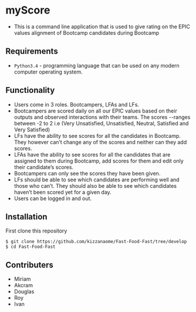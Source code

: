 # myScore
- This is a command line application that is used to give rating on the EPIC values alignment of Bootcamp candidates during Bootcamp

## Requirements
- `Python3.4` - programming language that can be used on any modern computer operating system. 

## Functionality
- Users come in 3 roles. Bootcampers, LFAs and LFs. 
- Bootcampers are scored daily on all our EPIC values based on their outputs and observed interactions with their teams. The scores --ranges between -2 to 2 i.e (Very Unsatisfied, Unsatisfied, Neutral, Satisfied and Very Satisfied)
- LFs have the ability to see scores for all the candidates in Bootcamp. They however can’t change any of the scores and neither can they add scores.
- LFAs have the ability to see scores for all the candidates that are assigned to them during Bootcamp, add scores for them and edit only their candidate’s scores.
- Bootcampers can only see the scores they have been given. 
- LFs should be able to see which candidates are performing well and those who can’t. They should also be able to see which candidates haven’t been scored yet for a given day.
- Users can be logged in and out.

## Installation
First clone this repository
```
$ git clone https://github.com/kizzanaome/Fast-Food-Fast/tree/develop
$ cd Fast-Food-Fast
```

## Contributers
- Miriam
- Akcram
- Douglas
- Roy
- Ivan
